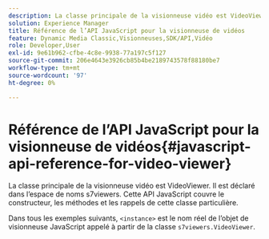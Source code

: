 ```yaml
---
description: La classe principale de la visionneuse vidéo est VideoViewer. Il est déclaré dans l’espace de noms s7viewers. Cette API JavaScript couvre le constructeur, les méthodes et les rappels de cette classe particulière.
solution: Experience Manager
title: Référence de l’API JavaScript pour la visionneuse de vidéos
feature: Dynamic Media Classic,Visionneuses,SDK/API,Vidéo
role: Developer,User
exl-id: 9e61b962-cfbe-4c8e-9938-77a197c5f127
source-git-commit: 206e4643e3926cb85b4be2189743578f88180be7
workflow-type: tm+mt
source-wordcount: '97'
ht-degree: 0%

---
```


# Référence de l’API JavaScript pour la visionneuse de vidéos{#javascript-api-reference-for-video-viewer}

La classe principale de la visionneuse vidéo est VideoViewer. Il est déclaré dans l’espace de noms s7viewers. Cette API JavaScript couvre le constructeur, les méthodes et les rappels de cette classe particulière.

Dans tous les exemples suivants, `<instance>` est le nom réel de l’objet de visionneuse JavaScript appelé à partir de la classe `s7viewers.VideoViewer`.
